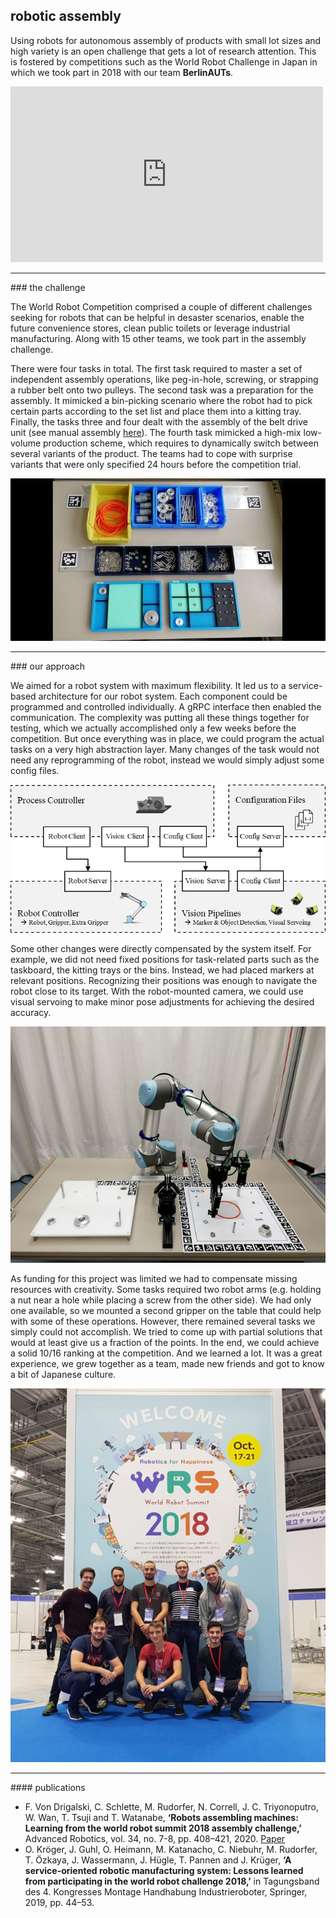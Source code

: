 ## robotic assembly

Using robots for autonomous assembly of products with small lot sizes and high variety is an open challenge that gets a lot of research attention.
This is fostered by competitions such as the World Robot Challenge in Japan in which we took part in 2018 with our team **BerlinAUTs**.

<iframe width="500" height="281" src="https://www.youtube.com/embed/K0bYMBEZO54" title="YouTube video player" frameborder="0" allow="accelerometer; autoplay; clipboard-write; encrypted-media; gyroscope; picture-in-picture" allowfullscreen></iframe>

<hr/>
### the challenge

The World Robot Competition comprised a couple of different challenges seeking for robots that can be helpful in desaster scenarios, enable the future convenience stores, clean public toilets or leverage industrial manufacturing. Along with 15 other teams, we took part in the assembly challenge.

There were four tasks in total. The first task required to master a set of independent assembly operations, like peg-in-hole, screwing, or strapping a rubber belt onto two pulleys. The second task was a preparation for the assembly. It mimicked a bin-picking scenario where the robot had to pick certain parts according to the set list and place them into a kitting tray. Finally, the tasks three and four dealt with the assembly of the belt drive unit (see manual assembly [here](https://www.youtube.com/watch?v=NNSmNDf3PK0)). The fourth task mimicked a high-mix low-volume production scheme, which requires to dynamically switch between several variants of the product. The teams had to cope with surprise variants that were only specified 24 hours before the competition trial.

![image](/assets/img/wrc-kitting.png)

<hr/>
### our approach

We aimed for a robot system with maximum flexibility. It led us to a service-based architecture for our robot system. Each component could be programmed and controlled individually. A gRPC interface then enabled the communication. The complexity was putting all these things together for testing, which we actually accomplished only a few weeks before the competition. But once everything was in place, we could program the actual tasks on a very high abstraction layer. Many changes of the task would not need any reprogramming of the robot, instead we would simply adjust some config files.

![image](/assets/img/wrc-system-overview.png)

Some other changes were directly compensated by the system itself. For example, we did not need fixed positions for task-related parts such as the taskboard, the kitting trays or the bins. Instead, we had placed markers at relevant positions. Recognizing their positions was enough to navigate the robot close to its target. With the robot-mounted camera, we could use visual servoing to make minor pose adjustments for achieving the desired accuracy.

![image](/assets/img/wrc-taskboard.jpg)

As funding for this project was limited we had to compensate missing resources with creativity. Some tasks required two robot arms (e.g. holding a nut near a hole while placing a screw from the other side). We had only one available, so we mounted a second gripper on the table that could help with some of these operations. However, there remained several tasks we simply could not accomplish. We tried to come up with partial solutions that would at least give us a fraction of the points. In the end, we could achieve a solid 10/16 ranking at the competition. And we learned a lot. It was a great experience, we grew together as a team, made new friends and got to know a bit of Japanese culture.

![image](/assets/img/wrc-berlinauts.png)


<hr/>
#### publications

- F. Von Drigalski, C. Schlette, M. Rudorfer, N. Correll, J. C. Triyonoputro, W. Wan, T. Tsuji and T. Watanabe, **‘Robots assembling machines: Learning from the world robot summit 2018 assembly challenge,’** Advanced Robotics, vol. 34, no. 7-8, pp. 408–421, 2020. [Paper](https://arxiv.org/abs/1911.05884)
- O. Kröger, J. Guhl, O. Heimann, M. Katanacho, C. Niebuhr, M. Rudorfer, T. Özkaya, J. Wassermann, J. Hügle, T. Pannen and J. Krüger, **‘A service-oriented robotic manufacturing system: Lessons learned from participating in the world robot challenge 2018,’** in Tagungsband des 4. Kongresses Montage Handhabung Industrieroboter, Springer, 2019, pp. 44–53.
